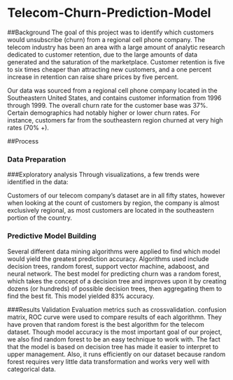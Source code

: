 # Telecom-Churn-Prediction-Model

##Background
The goal of this project was to identify which customers would unsubscribe (churn) from a regional cell phone company. The telecom industry has been an area with a large amount of analytic research dedicated to customer retention, due to the large amounts of data generated and the saturation of the marketplace. Customer retention is five to six times cheaper than attracting new customers, and a one percent increase in retention can raise share prices by five percent.

Our data was sourced from a regional cell phone company located in the Southeastern United States, and contains customer information from 1996 through 1999.  The overall churn rate for the customer base was 37%. Certain demographics had notably higher or lower churn rates. For instance, customers far from the southeastern region churned at very high rates (70% +).

##Process

### Data Preparation

###Exploratory analysis
Through visualizations, a few trends were identified in the data:

Customers of our telecom company’s dataset are in all fifty states, however when looking at the count of customers by region, the company is almost exclusively regional, as most customers are located in the southeastern portion of the country. 

### Predictive Model Building
Several different data mining algorithms were applied to find which model would yield the greatest prediction accuracy.  Algorithms used include decision trees, random forest, support vector machine, adaboost, and neural network. The best model for predicting churn was a random forest, which takes the concept of a decision tree and improves upon it by creating dozens (or hundreds) of possible decision trees, then aggregating them to find the best fit. This model yielded 83% accuracy.

###Results Validation 
Evaluation metrics such as crossvalidation. confusion matrix, ROC curve were used to compare results of each algorithmn. They have proven that random forest is the best algorithm for the telecom dataset.  Though model accuracy is the most important goal of our project, we also find random forest to be an easy technique to work with.  The fact that the model is based on decision tree has made it easier to interpret to upper management. Also, it runs efficiently on our dataset because random forest requires very little data transformation and works very well with categorical data. 


